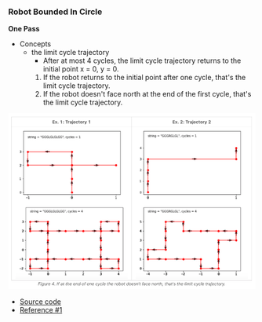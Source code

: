 ### Robot Bounded In Circle
**One Pass**
- Concepts
    - the limit cycle trajectory
        - After at most 4 cycles, the limit cycle trajectory returns to the initial point x = 0, y = 0. 
        1. If the robot returns to the initial point after one cycle, that's the limit cycle trajectory.
        2. If the robot doesn't face north at the end of the first cycle, that's the limit cycle trajectory.

![trajectory](images/Trajectory.png)

- [Source code](source/)
- [Reference #1]()